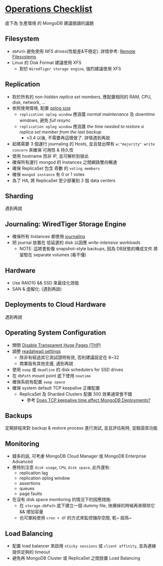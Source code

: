 # [Operations Checklist](https://docs.mongodb.com/v4.4/administration/production-checklist-operations/)

底下為 生產環境 的 MongoDB 建議閱讀的議題


## Filesystem

- `dbPath` 避免使用 *NFS drives*(性能差&不穩定). 詳情參考: [Remote Filesystems ](https://docs.mongodb.com/manual/administration/production-notes/#production-nfs)
- Linux 的 Disk Format 建議使用 XFS
    - 對於 `WiredTiger storage engine`, 強烈建議使用 XFS


## Replication

- 對於所有的 *non-hidden replica set members*, 應配置相同的 RAM, CPU, disk, network, ...
- 依照使用情境, 配置 [oplog size](https://docs.mongodb.com/manual/tutorial/change-oplog-size/)
    - `replication oplog window` 應涵蓋 *normal maintenance* 及 *downtime windows*, 避免 *full resync*
    - `replication oplog window` 應涵蓋 *the time needed to restore a replica set member from the last backup*
        - v3.4 以後, 不需要再這樣做了. 詳情遇到再說
- 起碼需要 3 個運行 journaling 的 Hosts, 並且發出帶有 `w:"majority" write concern` 來確保 可用性 & 持久性
- 使用 hostname 而非 IP, 且可解析到彼此
- 確保所有運行 mongod 的 Instances 之間網路雙向暢通
- 確保 ReplicaSet 包含 奇數 的 `voting members`
- 確保 `mongod instance` 有 0 or 1 votes
- 為了 HA, 將 ReplicaSet 至少部署到 3 個 data centers


## Sharding

遇到再說


## Journaling: WiredTiger Storage Engine

- 確保所有 Instances 都使用 [journaling](https://docs.mongodb.com/manual/core/journaling/)
- 把 journal 放置在 低延遲的 disk 以因應 *write-intensive workloads*
    - NOTE: 這將會影像 snapshot-style backups, 因為 DB狀態的構成文件 將留駐在 separate volumes (看不懂)


## Hardware

- Use RAID10 && SSD 來最佳化效能
- SAN & 虛擬化: (遇到再說)


## Deployments to Cloud Hardware

遇到再說


## Operating System Configuration

- 關閉 [Disable Transparent Huge Pages (THP)](https://docs.mongodb.com/manual/tutorial/transparent-huge-pages/)
- 調整 [readahead settings](https://docs.mongodb.com/manual/administration/production-notes/#readahead)
    - 除非有經過其它測試證明有效, 否則建議設定在 8~32
    - 商業版有其他支援, 遇到再說
- 使用 `noop` 或 `deadline` 的 disk schedulers for SSD drives
- 在 `dbPath` mount point 底下使用 `noatime`
- 確保系統有配置 `swap space`
- 確保 system default TCP keepalive 正確配置
    - ReplicaSet 及 Sharded Clusters 配置 300 效果通常會不錯
        - 參考 [Does TCP keepalive time affect MongoDB Deployments?](https://docs.mongodb.com/manual/faq/diagnostics/#faq-keepalive)


## Backups

定期排程來對 backup & restore process 進行測試, 並且評估耗時, 並驗證其功能


## Monitoring

- 錢多的話, 可考慮 MongoDB Cloud Manager 或 MongoDB Enterprise Advanced
- 應特別注意 `disk usage`, `CPU`, `disk space`, 此外還有:
    - replication lag
    - replication oplog window
    - assertions
    - queues
    - page faults
- 在沒有 disk space monitoring 的情況下的因應措施:
    - 在 `storage.dbPath` 底下建立一個 dummy file, 快爆掉的時候再來移除它 && 增加容量
    - 也可單純使用 `cron + df` 的方式來監控儲存空間, 乾~ 超鳥~


## Load Balancing

- 配置 load balancer 來啟用 `sticky sessions` 或 `client affinity`, 並為連線提供足夠的 timeout
- 避免再 MongoDB Cluster 或 ReplicaSet 之間放置 Load Balancing